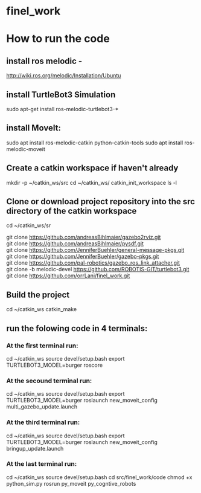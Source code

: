 # finel_work

# How to run the code

## install ros melodic -
  http://wiki.ros.org/melodic/Installation/Ubuntu
 
##  install TurtleBot3 Simulation
sudo apt-get install ros-melodic-turtlebot3-*

## install MoveIt:
 sudo apt install ros-melodic-catkin python-catkin-tools
 sudo apt install ros-melodic-moveit
 
## Create a catkin workspace if haven't already
mkdir -p ~/catkin_ws/src
cd ~/catkin_ws/
catkin_init_workspace
ls -l

## Clone or download project repository into the src directory of the catkin workspace
cd ~/catkin_ws/sr


git clone  https://github.com/andreasBihlmaier/gazebo2rviz.git </br>
git clone https://github.com/andreasBihlmaier/pysdf.git  </br>
git clone https://github.com/JenniferBuehler/general-message-pkgs.git </br>
git clone https://github.com/JenniferBuehler/gazebo-pkgs.git </br>
git clone https://github.com/pal-robotics/gazebo_ros_link_attacher.git </br>
git clone -b melodic-devel https://github.com/ROBOTIS-GIT/turtlebot3.git </br>
git clone https://github.com/orrLani/finel_work.git </br>


## Build the project
cd ~/catkin_ws
catkin_make

## run the folowing code in 4 terminals:

### At the first terminal run:
cd ~/catkin_ws
source devel/setup.bash
export TURTLEBOT3_MODEL=burger 
roscore 

### At the secound terminal run:
cd ~/catkin_ws
source devel/setup.bash
export TURTLEBOT3_MODEL=burger 
roslaunch new_moveit_config multi_gazebo_update.launch 

### At the third terminal run:
cd ~/catkin_ws
source devel/setup.bash
export TURTLEBOT3_MODEL=burger 
roslaunch new_moveit_config bringup_update.launch

### At the last terminal run:
cd ~/catkin_ws
source devel/setup.bash
cd src/finel_work/code
chmod +x python_sim.py
rosrun py_moveit py_cogntive_robots






